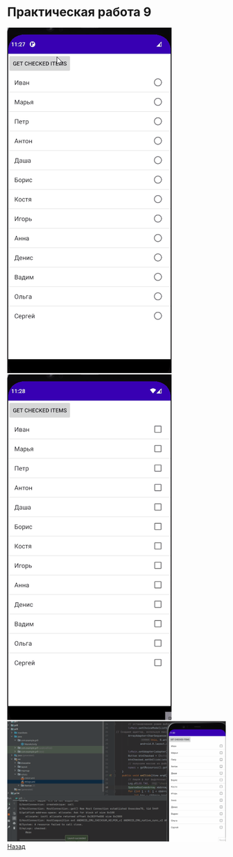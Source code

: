 #  Практическая работа 9 
![ ](https://github.com/caidzitcu/mdc0103/blob/master/pr9/1.gif) 
![ ](https://github.com/caidzitcu/mdc0103/blob/master/pr9/2.gif) 
![ ](https://github.com/caidzitcu/mdc0103/blob/master/pr9/3.gif) 
[Назад](https://github.com/caidzitcu/mdc0103/blob/master/readme.md)